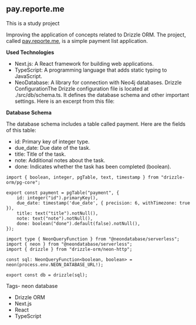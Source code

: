 ## pay.reporte.me

This is a study project 

Improving the application of concepts related to Drizzle ORM. The project, called [pay.reporte.me](http://pay.reporte.me/), is a simple payment list application.

**Used Technologies**

- Next.js: A React framework for building web applications.
- TypeScript: A programming language that adds static typing to JavaScript.
- NeoDatabase: A library for connection with Neo4j databases.
Drizzle ConfigurationThe Drizzle configuration file is located at ./src/db/schema.ts. It defines the database schema and other important settings. Here is an excerpt from this file:

**Database Schema**

The database schema includes a table called payment. Here are the fields of this table:

- id: Primary key of integer type.
- due_date: Due date of the task.
- title: Title of the task.
- note: Additional notes about the task.
- done: Indicates whether the task has been completed (boolean).

```tsx
import { boolean, integer, pgTable, text, timestamp } from "drizzle-orm/pg-core";

export const payment = pgTable("payment", {
	id: integer("id").primaryKey(),
	due_date: timestamp('due_date', { precision: 6, withTimezone: true }),
	title: text("title").notNull(),
	note: text("note").notNull(),
	done: boolean("done").default(false).notNull(),
});
```

```tsx
import type { NeonQueryFunction } from "@neondatabase/serverless";
import { neon } from "@neondatabase/serverless";
import { drizzle } from "drizzle-orm/neon-http";

const sql: NeonQueryFunction<boolean, boolean> = neon(process.env.NEON_DATABASE_URL!);

export const db = drizzle(sql);
```

Tags- neon database

- Drizzle ORM
- Next.js
- React
- TypeScript